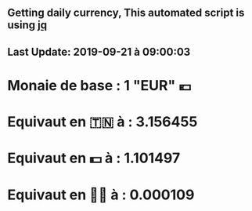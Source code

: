 ## Getting daily currency, This automated script is using [jq](https://stedolan.github.io/jq/)
## Last Update:  2019-09-21 à 09:00:03
 # Monaie de base : 1 "EUR" 💶 
 # Equivaut en 🇹🇳 à :  3.156455 
 # Equivaut en 💵 à : 1.101497
 # Equivaut en 🐱‍💻 à :  0.000109
